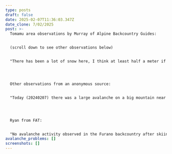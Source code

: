 ```yaml
---
type: posts
draft: false
date: 2025-02-07T11:36:03.347Z
date_clone: 7/02/2025
post: >-
  Tomamu area observations by Murray of Alpine Backcountry Guides:


  (﻿scroll down to see other observations below)


  "There has been a lot of snow here, I think at least half a meter if not more, I probed an average of 185cm in Karakachi pass on an east slope prior to the winds coming from the west. It was super light but in the past day or two, there have been big winds, changing directions from mainly easterly to mainly westerly and n, e and s aspects seem to be pretty wind packed today (20240206), heavy snow very hard to break trail through and rather difficult to ski. There has been plenty of large whumphing over the last few days since new snow fall on what I am assuming is the buried hoar layer as it only seems to be on shady aspects. Today at 983m due east 30degree slope in the tomamu backcountry I did 2 CT's and had a ct11 and ct12, both sudden planar fractures on what looked liked df 30cm down (I didn't loupe it). The pack is very right side up with roughly the top 50 being between 1f and 4f. I did not have any shooting cracks whilst skinning or skiing but did jump on the snow between switchbacks and was having propagating slabs release between the skin tracks rather easily." 




  O﻿ther observations from an anonymous source:


  "﻿Today (20240207) there was a large avalanche on a big mountain near Tomamu on a NE aspect resulting in a 1m high crown wall." 




  R﻿yan from FAT:


  "﻿No avalanche activity observed in the Furano backcountry after skiing steep terrain the last 2 days on a variety of aspects in the mid elevations as higher is wind effected by yesterday's strong westerly. Today (202502027), Even on north aspects, snow feels a little heavy and is not sluffing much. Looking forward to the next snowfall."
avalanche_problems: []
screenshots: []
---
```

